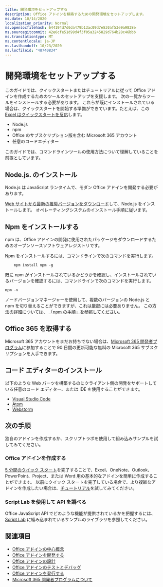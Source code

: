 ```yaml
---
title: 開発環境をセットアップする
description: Office アドインを構築するための開発環境をセットアップします。
ms.date: 10/14/2020
localization_priority: Normal
ms.openlocfilehash: 644194d7d0da479b13ac09d7e830af53e9a9838e
ms.sourcegitcommit: 42e6cfe51d99d4f3f05a3245829d764b28c46bbb
ms.translationtype: MT
ms.contentlocale: ja-JP
ms.lasthandoff: 10/23/2020
ms.locfileid: "48740834"
---
```

# <a name="set-up-your-development-environment"></a>開発環境をセットアップする

このガイドでは、クイックスタートまたはチュートリアルに従って Office アドインを作成するためのツールのセットアップを支援します。 次の一覧からツールをインストールする必要があります。 これらが既にインストールされている場合は、クイックスタートを開始する準備ができています。たとえば、この [Excel はクイックスタートを反応](../quickstarts/excel-quickstart-react.md)します。

- Node.js
- npm
- Office のサブスクリプション版を含む Microsoft 365 アカウント
- 任意のコードエディター

このガイドでは、コマンドラインツールの使用方法について理解していることを前提としています。 

## <a name="install-nodejs"></a>Node.js. のインストール

Node.js は JavaScript ランタイムで、モダン Office アドインを開発する必要があります。

[Web サイトから最新の推奨バージョンをダウンロード](https://nodejs.org)して、Node.js をインストールします。 オペレーティングシステムのインストール手順に従います。

## <a name="install-npm"></a>Npm をインストールする

npm は、Office アドインの開発に使用されたパッケージをダウンロードするためのオープンソースソフトウェアレジストリです。

Npm をインストールするには、コマンドラインで次のコマンドを実行します。

```command&nbsp;line
    npm install npm -g
```

既に npm がインストールされているかどうかを確認し、インストールされているバージョンを確認するには、コマンドラインで次のコマンドを実行します。

```command&nbsp;line
npm -v
```

ノードバージョンマネージャーを使用して、複数のバージョンの Node.js と npm を切り替えることができますが、これは厳密には必要ありません。 この方法の詳細については、 [「npm の手順」を参照してください](https://docs.npmjs.com/downloading-and-installing-node-js-and-npm)。

## <a name="get-office-365"></a>Office 365 を取得する

Microsoft 365 アカウントをまだお持ちでない場合は、[Microsoft 365 開発者プログラム](https://developer.microsoft.com/office/dev-program)に参加することで 90 日間の更新可能な無料の Microsoft 365 サブスクリプションを入手できます。

## <a name="install-a-code-editor"></a>コード エディターのインストール

以下のような Web パーツを構築するのにクライアント側の開発をサポートしている任意のコード エディター、または IDE を使用することができます。

- [Visual Studio Code](https://code.visualstudio.com/)
- [Atom](https://atom.io)
- [Webstorm](https://www.jetbrains.com/webstorm)

## <a name="next-steps"></a>次の手順

独自のアドインを作成するか、スクリプトラボを使用して組み込みサンプルを試してみてください。

### <a name="create-an-office-add-in"></a>Office アドインを作成する

[5 分間のクイック スタート](/office/dev/add-ins/)を完了することで、Excel、OneNote、Outlook、PowerPoint、Project、または Word 用の基本的なアドインを簡単に作成することができます。 以前にクイック スタートを完了している場合で、より複雑なアドインを作成したい場合は、[チュートリアル](/office/dev/add-ins/)を試してみてください。

### <a name="explore-the-apis-with-script-lab"></a>Script Lab を使用して API を調べる

Office JavaScript API でどのような機能が提供されているかを把握するには、[Script Lab](explore-with-script-lab.md) に組み込まれているサンプルのライブラリを参照してください。

## <a name="see-also"></a>関連項目

- [Office アドインの中心概念](../overview/core-concepts-office-add-ins.md)
- [Office アドインを開発する](../develop/develop-overview.md)
- [Office アドインの設計](../design/add-in-design.md)
- [Office アドインのテストとデバッグ](../testing/test-debug-office-add-ins.md)
- [Office アドインを発行する](../publish/publish.md)
- [Microsoft 365 開発者プログラムについて](https://developer.microsoft.com/microsoft-365/dev-program)
